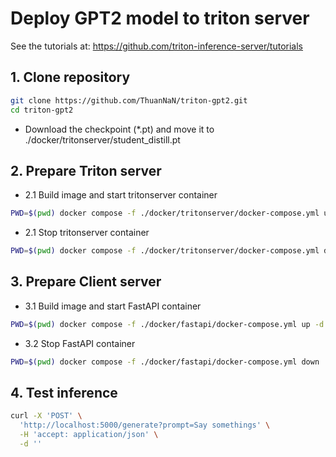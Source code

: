 # Deploy GPT2 model to triton server

See the tutorials at: https://github.com/triton-inference-server/tutorials

## 1. Clone repository
```bash
git clone https://github.com/ThuanNaN/triton-gpt2.git
cd triton-gpt2
```
- Download the checkpoint (*.pt) and move it to ./docker/tritonserver/student_distill.pt

## 2. Prepare Triton server
- 2.1 Build image and start tritonserver container
```bash
PWD=$(pwd) docker compose -f ./docker/tritonserver/docker-compose.yml up -d
```
- 2.1 Stop tritonserver container
```bash
PWD=$(pwd) docker compose -f ./docker/tritonserver/docker-compose.yml down
```


## 3. Prepare Client server
- 3.1 Build image and start FastAPI container
```bash
PWD=$(pwd) docker compose -f ./docker/fastapi/docker-compose.yml up -d
```
- 3.2 Stop FastAPI container
```bash
PWD=$(pwd) docker compose -f ./docker/fastapi/docker-compose.yml down
```

## 4. Test inference
```bash
curl -X 'POST' \
  'http://localhost:5000/generate?prompt=Say somethings' \
  -H 'accept: application/json' \
  -d ''
```

